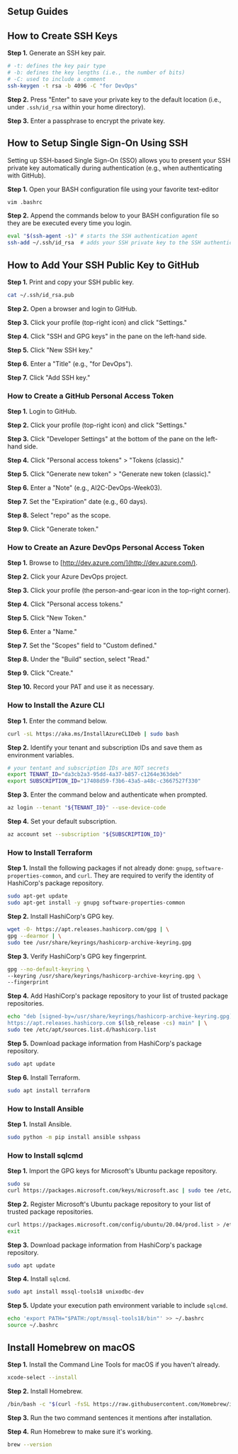 ## Setup Guides

## How to Create SSH Keys 
**Step 1.** Generate an SSH key pair.  
```bash
# -t: defines the key pair type
# -b: defines the key lengths (i.e., the number of bits)
# -C: used to include a comment 
ssh-keygen -t rsa -b 4096 -C "for DevOps"
```

**Step 2.** Press "Enter" to save your private key to the default location (i.e., under `.ssh/id_rsa` within your home directory).  
  
**Step 3.** Enter a passphrase to encrypt the private key.  

## How to Setup Single Sign-On Using SSH
Setting up SSH-based Single Sign-On (SSO) allows you to present your SSH private key automatically during authentication (e.g., when authenticating with GitHub). 

**Step 1.** Open your BASH configuration file using your favorite text-editor
```bash
vim .bashrc
```

**Step 2.** Append the commands below to your BASH configuration file so they are be executed every time you login. 
```bash
eval "$(ssh-agent -s)" # starts the SSH authentication agent
ssh-add ~/.ssh/id_rsa  # adds your SSH private key to the SSH authentication agent
```

## How to Add Your SSH Public Key to GitHub
**Step 1.** Print and copy your SSH public key.
```bash
cat ~/.ssh/id_rsa.pub
```

**Step 2.** Open a browser and login to GitHub.  

**Step 3.** Click your profile (top-right icon) and click "Settings."  

**Step 4.** Click "SSH and GPG keys" in the pane on the left-hand side.  

**Step 5.** Click "New SSH key."  

**Step 6.** Enter a "Title" (e.g., "for DevOps").  

**Step 7.** Click "Add SSH key."

### How to Create a GitHub Personal Access Token
**Step 1.** Login to GitHub.  

**Step 2.** Click your profile (top-right icon) and click "Settings."  

**Step 3.** Click "Developer Settings" at the bottom of the pane on the left-hand side.  

**Step 4.** Click "Personal access tokens" > "Tokens (classic)."  

**Step 5.** Click "Generate new token" > "Generate new token (classic)."  

**Step 6.** Enter a "Note" (e.g., AI2C-DevOps-Week03).  

**Step 7.** Set the "Expiration" date (e.g., 60 days).  

**Step 8.** Select "repo" as the scope.  

**Step 9.** Click "Generate token."  

### How to Create an Azure DevOps Personal Access Token
**Step 1.** Browse to [http://dev.azure.com/](http://dev.azure.com/).  

**Step 2.** Click your Azure DevOps project.  

**Step 3.** Click your profile (the person-and-gear icon in the top-right corner).  

**Step 4.** Click "Personal access tokens."  

**Step 5.** Click "New Token."  

**Step 6.** Enter a "Name."  

**Step 7.** Set the "Scopes" field to "Custom defined."  

**Step 8.** Under the "Build" section, select "Read."  

**Step 9.** Click "Create."  

**Step 10.** Record your PAT and use it as necessary.

### How to Install the Azure CLI
**Step 1.** Enter the command below. 
```bash
curl -sL https://aka.ms/InstallAzureCLIDeb | sudo bash
```

**Step 2.** Identify your tenant and subscription IDs and save them as environment variables. 
```bash
# your tentant and subscription IDs are NOT secrets
export TENANT_ID="da3cb2a3-95dd-4a37-b857-c1264e363deb"
export SUBSCRIPTION_ID="17408d59-f3b6-43a5-a48c-c3667527f330"
```

**Step 3.** Enter the command below and authenticate when prompted. 
```bash
az login --tenant "${TENANT_ID}" --use-device-code
```

**Step 4.** Set your default subscription. 
```bash
az account set --subscription "${SUBSCRIPTION_ID}"
```

### How to Install Terraform
**Step 1.** Install the following packages if not already done: `gnupg`, `software-properties-common`, and `curl`. They are required to verify the identity of HashiCorp's package repository. 
```bash
sudo apt-get update 
sudo apt-get install -y gnupg software-properties-common
```

**Step 2.** Install HashiCorp's GPG key.
```bash
wget -O- https://apt.releases.hashicorp.com/gpg | \
gpg --dearmor | \
sudo tee /usr/share/keyrings/hashicorp-archive-keyring.gpg
```

**Step 3.** Verify HashiCorp's GPG key fingerprint.
```bash
gpg --no-default-keyring \
--keyring /usr/share/keyrings/hashicorp-archive-keyring.gpg \
--fingerprint
```

**Step 4.** Add HashiCorp's package repository to your list of trusted package repositories. 
```bash
echo "deb [signed-by=/usr/share/keyrings/hashicorp-archive-keyring.gpg] \
https://apt.releases.hashicorp.com $(lsb_release -cs) main" | \
sudo tee /etc/apt/sources.list.d/hashicorp.list
```

**Step 5.** Download package information from HashiCorp's package repository. 
```bash
sudo apt update
```

**Step 6.** Install Terraform. 
```bash
sudo apt install terraform
```

### How to Install Ansible
**Step 1.** Install Ansible.
```bash
sudo python -m pip install ansible sshpass
```

### How to Install sqlcmd
**Step 1.** Import the GPG keys for Microsoft's Ubuntu package repository.
```bash
sudo su
curl https://packages.microsoft.com/keys/microsoft.asc | sudo tee /etc/apt/trusted.gpg.d/microsoft.asc
```

**Step 2.** Register Microsoft's Ubuntu package repository to your list of trusted package repositories. 
```bash
curl https://packages.microsoft.com/config/ubuntu/20.04/prod.list > /etc/apt/sources.list.d/mssql-release.list
exit
```

**Step 3.** Download package information from HashiCorp's package repository. 
```bash
sudo apt update
```

**Step 4.** Install `sqlcmd`. 
```bash
sudo apt install mssql-tools18 unixodbc-dev
```

**Step 5.** Update your execution path environment variable to include `sqlcmd`. 
```bash
echo 'export PATH="$PATH:/opt/mssql-tools18/bin"' >> ~/.bashrc
source ~/.bashrc
```

## Install Homebrew on macOS
**Step 1.** Install the Command Line Tools for macOS if you haven't already. 
```bash
xcode-select --install 
```

**Step 2.** Install Homebrew.
```bash
/bin/bash -c "$(curl -fsSL https://raw.githubusercontent.com/Homebrew/install/HEAD/install.sh)"
```

**Step 3.** Run the two command sentences it mentions after installation. 

**Step 4.** Run Homebrew to make sure it's working. 
```bash
brew --version
```